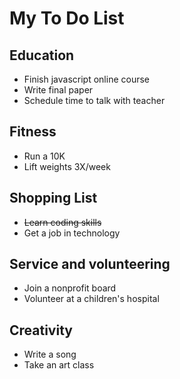 # My To Do List

## Education
 * Finish javascript online course
 * Write final paper
 * Schedule time to talk with teacher

## Fitness
 * Run a 10K
 * Lift weights 3X/week
 
## Shopping List
 * ~~Learn coding skills~~
 * Get a job in technology

## Service and volunteering
 * Join a nonprofit board
 * Volunteer at a children's hospital
 
## Creativity
* Write a song
* Take an art class
